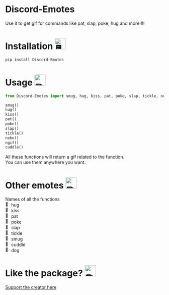 # Discord-Emotes
Use it to get gif for commands like pat, slap, poke, hug and more!!!!

# Installation <img src="https://cdn.discordapp.com/emojis/316264057659326464.png?v=1" alt = "🖥" width="35px">

```powershell
pip install Discord-Emotes
```

# Usage <img src="https://cdn.discordapp.com/emojis/757399420319825950.png?v=1" alt = "✏" width="35px">

```python
from Discord-Emotes import smug, hug, kiss, pat, poke, slap, tickle, neko, ngif, cuddle

smug()
hug()
kiss()
pat()
poke()
slap()
tickle()
neko()
ngif()
cuddle()
```
All these functions will return a gif related to the function. <br>
You can use them anywhere you want.

# Other emotes <img src="https://cdn.discordapp.com/emojis/781428090454147092.gif?v=1" alt = "✏" width="35px">
 Names of all the functions <br>
<img src="https://cdn.discordapp.com/emojis/582077820843327490.png?v=1" alt = "📝" width="15px"> hug <br> 
<img src="https://cdn.discordapp.com/emojis/582077820843327490.png?v=1" alt = "📝" width="15px"> kiss <br>
<img src="https://cdn.discordapp.com/emojis/582077820843327490.png?v=1" alt = "📝" width="15px"> pat <br>
<img src="https://cdn.discordapp.com/emojis/582077820843327490.png?v=1" alt = "📝" width="15px"> poke <br>
<img src="https://cdn.discordapp.com/emojis/582077820843327490.png?v=1" alt = "📝" width="15px"> slap <br>
<img src="https://cdn.discordapp.com/emojis/582077820843327490.png?v=1" alt = "📝" width="15px"> tickle <br>
<img src="https://cdn.discordapp.com/emojis/582077820843327490.png?v=1" alt = "📝" width="15px"> smug <br>
<img src="https://cdn.discordapp.com/emojis/582077820843327490.png?v=1" alt = "📝" width="15px"> cuddle <br>
<img src="https://cdn.discordapp.com/emojis/582077820843327490.png?v=1" alt = "📝" width="15px"> dog <br>

# Like the package? <img src="https://cdn.discordapp.com/emojis/599598716521021441.gif?v=1" alt = "✏" width="35px">
<a href = "https://www.buymeacoffee.com/TheRamann">
Support the creator here
</a>
